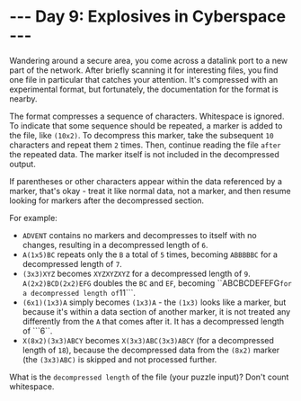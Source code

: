 # --- Day 9: Explosives in Cyberspace ---
Wandering around a secure area, you come across a datalink port to a new part of the network. After briefly scanning it for interesting files, you find one file in particular that catches your attention. It's compressed with an experimental format, but fortunately, the documentation for the format is nearby.

The format compresses a sequence of characters. Whitespace is ignored. To indicate that some sequence should be repeated, a marker is added to the file, like ```(10x2)```. To decompress this marker, take the subsequent ```10``` characters and repeat them ```2``` times. Then, continue reading the file ```after``` the repeated data. The marker itself is not included in the decompressed output.

If parentheses or other characters appear within the data referenced by a marker, that's okay - treat it like normal data, not a marker, and then resume looking for markers after the decompressed section.

For example:

* ```ADVENT``` contains no markers and decompresses to itself with no changes, resulting in a decompressed length of ```6```.
* ```A(1x5)BC``` repeats only the ```B``` a total of ```5``` times, becoming ```ABBBBBC``` for a decompressed length of ```7```.
* ```(3x3)XYZ``` becomes ```XYZXYZXYZ``` for a decompressed length of ```9```.
```A(2x2)BCD(2x2)EFG``` doubles the ```BC``` and ```EF```, becoming ``ABCBCDEFEFG``` for a decompressed length of ```11```.
* ```(6x1)(1x3)A``` simply becomes ```(1x3)A``` - the ```(1x3)``` looks like a marker, but because it's within a data section of another marker, it is not treated any differently from the ```A``` that comes after it. It has a decompressed length of ```6``.
* ```X(8x2)(3x3)ABCY``` becomes ```X(3x3)ABC(3x3)ABCY``` (for a decompressed length of ```18```), because the decompressed data from the ```(8x2)``` marker (the ```(3x3)ABC)``` is skipped and not processed further.

What is the ```decompressed length``` of the file (your puzzle input)? Don't count whitespace.